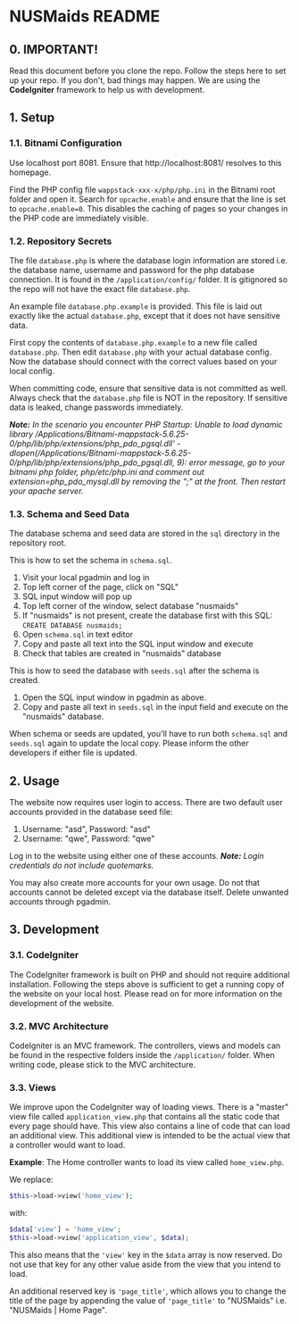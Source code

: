# NUSMaids README

## 0. IMPORTANT!
Read this document before you clone the repo. Follow the steps here to set up your repo. If you don't, bad things may happen. We are using the **CodeIgniter** framework to help us with development.

## 1. Setup

### 1.1. Bitnami Configuration
Use localhost port 8081. Ensure that http://localhost:8081/ resolves to this homepage.

Find the PHP config file `wappstack-xxx-x/php/php.ini` in the Bitnami root folder and open it. Search for `opcache.enable` and ensure that the line is set to `opcache.enable=0`. This disables the caching of pages so your changes in the PHP code are immediately visible.

### 1.2. Repository Secrets
The file `database.php` is where the database login information are stored i.e. the database name, username and password for the php database connection. It is found in the `/application/config/` folder. It is gitignored so the repo will not have the exact file `database.php`. 

An example file `database.php.example` is provided. This file is laid out exactly like the actual `database.php`, except that it does not have sensitive data.

First copy the contents of `database.php.example` to a new file called `database.php`. Then edit `database.php` with your actual database config. Now the database should connect with the correct values based on your local config.

When committing code, ensure that sensitive data is not committed as well. Always check that the `database.php` file is NOT in the repository. If sensitive data is leaked, change passwords immediately.

_**Note:** In the scenario you encounter PHP Startup: Unable to load dynamic library /Applications/Bitnami-mappstack-5.6.25-0/php/lib/php/extensions/php_pdo_pgsql.dll' - dlopen(/Applications/Bitnami-mappstack-5.6.25-0/php/lib/php/extensions/php_pdo_pgsql.dll, 9): error message, go to your bitnami php folder, php/etc/php.ini and comment out extension=php_pdo_mysql.dll by removing the ";" at the front. Then restart your apache server._


### 1.3. Schema and Seed Data
The database schema and seed data are stored in the `sql` directory in the repository root.

This is how to set the schema in `schema.sql`.

1. Visit your local pgadmin and log in
2. Top left corner of the page, click on "SQL"
3. SQL input window will pop up
4. Top left corner of the window, select database "nusmaids"
5. If "nusmaids" is not present, create the database first with this SQL: `CREATE DATABASE nusmaids;`
6. Open `schema.sql` in text editor
7. Copy and paste all text into the SQL input window and execute
8. Check that tables are created in "nusmaids" database

This is how to seed the database with `seeds.sql` after the schema is created.

1. Open the SQL input window in pgadmin as above.
2. Copy and paste all text in `seeds.sql` in the input field and execute on the "nusmaids" database.

When schema or seeds are updated, you'll have to run both `schema.sql` and `seeds.sql` again to update the local copy.
Please inform the other developers if either file is updated.

## 2. Usage
The website now requires user login to access. There are two default user accounts provided in the database seed file:
1. Username: "asd", Password: "asd"
2. Username: "qwe", Password: "qwe"

Log in to the website using either one of these accounts. _**Note:** Login credentials do not include quotemarks._

You may also create more accounts for your own usage. Do not that accounts cannot be deleted except via the database itself. Delete unwanted accounts through pgadmin.

## 3. Development

### 3.1. CodeIgniter
The CodeIgniter framework is built on PHP and should not require additional installation. Following the steps above is sufficient to get a running copy of the website on your local host. Please read on for more information on the development of the website.

### 3.2. MVC Architecture
CodeIgniter is an MVC framework. The controllers, views and models can be found in the respective folders inside the `/application/` folder. When writing code, please stick to the MVC architecture.

### 3.3. Views
We improve upon the CodeIgniter way of loading views. There is a "master" view file called `application_view.php` that contains all the static code that every page should have. This view also contains a line of code that can load an additional view. This additional view is intended to be the actual view that a controller would want to load.

**Example**: The Home controller wants to load its view called `home_view.php`. 

We replace:
```php
$this->load->view('home_view');
```
with:
```php
$data['view'] = 'home_view';
$this->load->view('application_view', $data);
```
This also means that the `'view'` key in the `$data` array is now reserved. Do not use that key for any other value aside from the view that you intend to load.

An additional reserved key is `'page_title'`, which allows you to change the title of the page by appending the value of `'page_title'` to "NUSMaids" i.e. "NUSMaids | Home Page".
